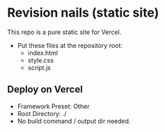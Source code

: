 # Revision nails (static site)

This repo is a pure static site for Vercel.
- Put these files at the repository root:
  - index.html
  - style.css
  - script.js

## Deploy on Vercel
- Framework Preset: Other
- Root Directory: ./
- No build command / output dir needed.
